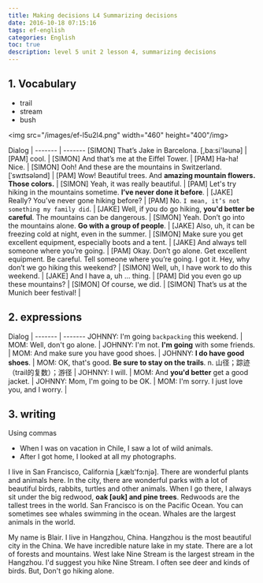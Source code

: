 ```yaml
---
title: Making decisions L4 Summarizing decisions
date: 2016-10-18 07:15:16
tags: ef-english
categories: English
toc: true
description: level 5 unit 2 lesson 4, summarizing decisions
---
```


## 1. Vocabulary

- trail
- stream
- bush

<img src="/images/ef-l5u2l4.png" width="460" height="400"/img>

Dialog |
------- | -------
[SIMON] That’s Jake in Barcelona. [,ba:si'ləunə] |
[PAM] cool. |
[SIMON] And that’s me at the Eiffel Tower. |
[PAM] Ha-ha! Nice. |
[SIMON] Ooh! And these are the mountains in Switzerland. [ˈswɪtsələnd] |
[PAM] Wow! Beautiful trees. And **amazing mountain flowers. Those colors.** |
[SIMON] Yeah, it was really beautiful. |
[PAM] Let's try hiking in the mountains sometime. **I’ve never done it before**. |
[JAKE] Really? You’ve never gone hiking before? |
[PAM] No. `I mean, it’s not something my family did`. |
[JAKE] Well, if you do go hiking, **you'd better be careful**. The mountains can be dangerous. |
[SIMON] Yeah. Don’t go into the mountains alone. **Go with a group of people**. |
[JAKE] Also, uh, it can be freezing cold at night, even in the summer. |
[SIMON] Make sure you get excellent equipment, especially boots and a tent. |
[JAKE] And always tell someone where you’re going. |
[PAM] Okay. Don’t go alone. Get excellent equipment. Be careful. Tell someone where you’re going. I got it. Hey, why don’t we go hiking this weekend? |
[SIMON] Well, uh, I have work to do this weekend. |
[JAKE] And I have a, uh ... thing. | 
[PAM] Did you even go up these mountains? |
[SIMON] Of course, we did. |
[SIMON] That’s us at the Munich beer festival! |

## 2. expressions

Dialog |
------- | -------
JOHNNY: I'm going `backpacking` this weekend. |
MOM: Well, don't go alone. |
JOHNNY: I'm not. **I'm going** with some friends. |
MOM: And make sure you have good shoes. |
JOHNNY:  **I do have good shoes**. |
MOM: OK, that's good. **Be sure to stay on the trails**. n. 山径；踪迹（trail的复数）；游径 |
JOHNNY: I will. |
MOM: And **you'd better** get a good jacket. |
JOHNNY: Mom, I'm going to be OK. |
MOM: I'm sorry. I just love you, and I worry. |

## 3. writing

Using commas

- When I was on vacation in Chile, I saw a lot of wild animals.
- After I got home, I looked at all my photographs.

I live in San Francisco, California [,kælɪ'fɔ:njə]. There are wonderful plants and animals here. In the city, there are wonderful parks with a lot of beautiful birds, rabbits, turtles and other animals. When I go there, I always sit under the big redwood, **oak  [əʊk] and pine trees**. Redwoods are the tallest trees in the world. San Francisco is on the Pacific Ocean. You can sometimes see whales swimming in the ocean. Whales are the largest animals in the world.


My name is Blair. I live in Hangzhou, China. Hangzhou is the most beautiful city in the China. We have incredible nature lake in my state. There are a lot of forests and mountains. West lake Nine Stream is the largest stream in the Hangzhou. I'd suggest you hike Nine Stream. I often see deer and kinds of birds. But, Don't go hiking alone.
 